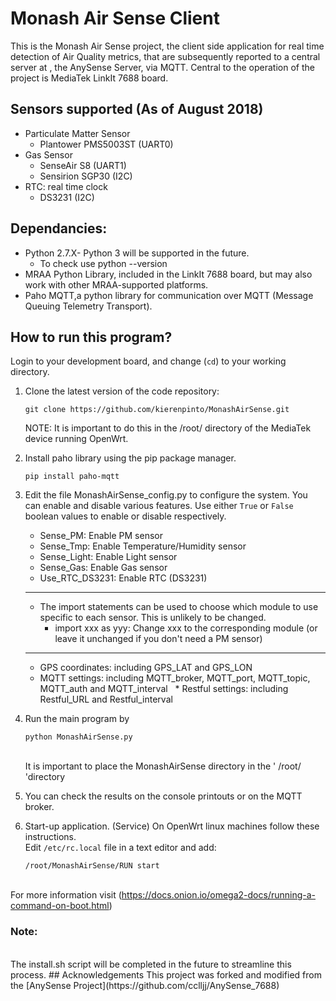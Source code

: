 
# Monash Air Sense Client
This is the Monash Air Sense project, the client side application for real time detection of Air Quality metrics, that are subsequently reported to a central server at , the AnySense Server, via MQTT. Central to the operation of the project is MediaTek LinkIt 7688 board. 

## Sensors supported (As of August 2018)
* Particulate Matter Sensor
  * Plantower PMS5003ST (UART0)
* Gas Sensor
  * SenseAir S8 (UART1)
  * Sensirion SGP30 (I2C)
* RTC: real time clock
  * DS3231 (I2C)

## Dependancies:
* Python 2.7.X- Python 3 will be supported in the future.
  * To check use python --version
* MRAA Python Library, included in the LinkIt 7688 board, but may also work with other       MRAA-supported platforms.
* Paho MQTT,a python library for communication over MQTT (Message Queuing Telemetry Transport).
 
## How to run this program?
Login to your development board, and change (`cd`) to your working directory.

1. Clone the latest version of the code repository: 
   ```
   git clone https://github.com/kierenpinto/MonashAirSense.git
   ```
   NOTE: It is important to do this in the /root/ directory of the MediaTek device running OpenWrt.

2. Install paho library using the pip package manager.
   ```
   pip install paho-mqtt
   ```
   
3. Edit the file MonashAirSense_config.py to configure the system. You can enable and disable various features. Use either `True` or `False` boolean values to enable or disable respectively. 
   * Sense_PM: Enable PM sensor
   * Sense_Tmp: Enable Temperature/Humidity sensor 
   * Sense_Light: Enable Light sensor
   * Sense_Gas: Enable Gas sensor
   * Use_RTC_DS3231: Enable RTC (DS3231)
   ***
   * The import statements can be used to choose which module to use specific to each sensor. This is unlikely to be changed. 
      * import xxx as yyy: Change xxx to the corresponding module (or leave it unchanged if you don't need a PM sensor)
    ***
   * GPS coordinates: including GPS_LAT and GPS_LON
   * MQTT settings: including MQTT_broker, MQTT_port, MQTT_topic, MQTT_auth and MQTT_interval
   * Restful settings: including Restful_URL and Restful_interval
   
4. Run the main program by
   ```
   python MonashAirSense.py
   ```
   <br/>
   It is important to place the MonashAirSense directory in the ' /root/ 'directory
   <br/>

5. You can check the results on the console printouts or on the MQTT broker.

6. Start-up application. (Service) On OpenWrt linux machines follow these instructions.
  <br/> Edit ```/etc/rc.local``` file in a text editor and add: 
    ```
    /root/MonashAirSense/RUN start
    ```
  <br/> For more information visit (https://docs.onion.io/omega2-docs/running-a-command-on-boot.html)

### Note:
<br/>
The install.sh script will be completed in the future to streamline this process.
## Acknowledgements
This project was forked and modified from the [AnySense Project](https://github.com/cclljj/AnySense_7688)
